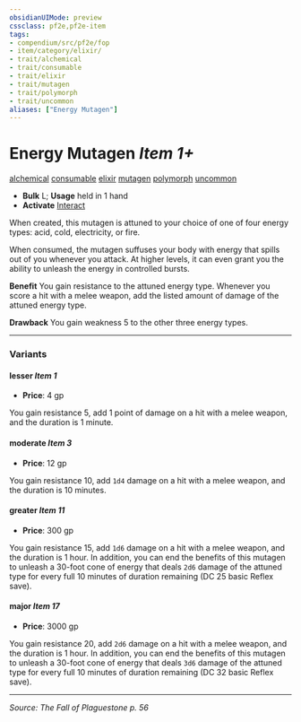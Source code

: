 ```yaml
---
obsidianUIMode: preview
cssclass: pf2e,pf2e-item
tags:
- compendium/src/pf2e/fop
- item/category/elixir/
- trait/alchemical
- trait/consumable
- trait/elixir
- trait/mutagen
- trait/polymorph
- trait/uncommon
aliases: ["Energy Mutagen"]
---
```

# Energy Mutagen *Item 1+*  
[alchemical](alchemical.md "Alchemical Item Trait")  [consumable](consumable.md "Consumable Item Trait")  [elixir](elixir.md "Elixir Item Trait")  [mutagen](mutagen.md "Mutagen Item Trait")  [polymorph](polymorph.md "Polymorph Effect Trait")  [uncommon](uncommon.md "Uncommon Rarity Trait")  

- **Bulk** L; **Usage** held in 1 hand
- **Activate** [Interact](interact.md)

When created, this mutagen is attuned to your choice of one of four energy types: acid, cold, electricity, or fire.

When consumed, the mutagen suffuses your body with energy that spills out of you whenever you attack. At higher levels, it can even grant you the ability to unleash the energy in controlled bursts.

**Benefit** You gain resistance to the attuned energy type. Whenever you score a hit with a melee weapon, add the listed amount of damage of the attuned energy type.

**Drawback** You gain weakness 5 to the other three energy types.

---

### Variants

#### lesser *Item 1*

- **Price**: 4 gp

You gain resistance 5, add 1 point of damage on a hit with a melee weapon, and the duration is 1 minute.

#### moderate *Item 3*

- **Price**: 12 gp

You gain resistance 10, add `1d4` damage on a hit with a melee weapon, and the duration is 10 minutes.

#### greater *Item 11*

- **Price**: 300 gp

You gain resistance 15, add `1d6` damage on a hit with a melee weapon, and the duration is 1 hour. In addition, you can end the benefits of this mutagen to unleash a 30-foot cone of energy that deals `2d6` damage of the attuned type for every full 10 minutes of duration remaining (DC 25 basic Reflex save).

#### major *Item 17*

- **Price**: 3000 gp

You gain resistance 20, add `2d6` damage on a hit with a melee weapon, and the duration is 1 hour. In addition, you can end the benefits of this mutagen to unleash a 30-foot cone of energy that deals `3d6` damage of the attuned type for every full 10 minutes of duration remaining (DC 32 basic Reflex save).

---
*Source: The Fall of Plaguestone p. 56*
